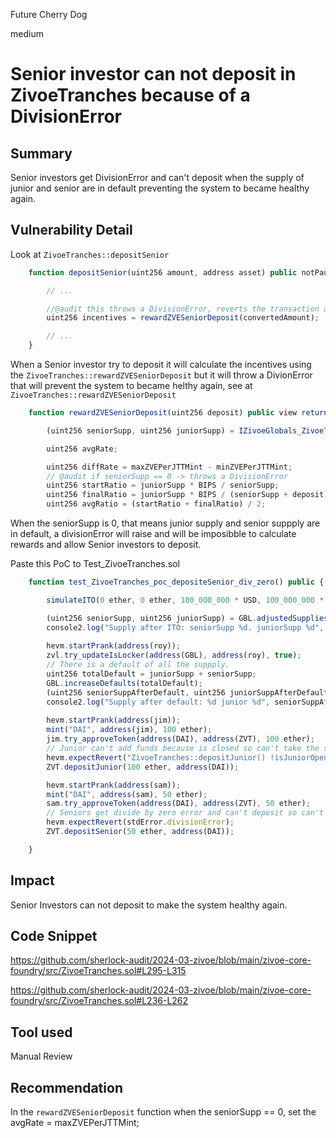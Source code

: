 Future Cherry Dog

medium

# Senior investor can not deposit in ZivoeTranches because of a DivisionError

## Summary
Senior investors get DivisionError and can't deposit when the supply of junior and senior are in default preventing the system to became healthy again.


## Vulnerability Detail
Look at `ZivoeTranches::depositSenior`

```javascript
    function depositSenior(uint256 amount, address asset) public notPaused nonReentrant {

        // ...

        //@audit this throws a DivisionError, reverts the transaction and doesn't allow Senior investor to deposit.
        uint256 incentives = rewardZVESeniorDeposit(convertedAmount);

        // ...
    }
```
When a Senior investor try to deposit it will calculate the incentives using the `ZivoeTranches::rewardZVESeniorDeposit` but it will throw a DivionError that will prevent the system to became helthy again, see at `ZivoeTranches::rewardZVESeniorDeposit`

```javascript
    function rewardZVESeniorDeposit(uint256 deposit) public view returns (uint256 reward) {

        (uint256 seniorSupp, uint256 juniorSupp) = IZivoeGlobals_ZivoeTranches(GBL).adjustedSupplies();

        uint256 avgRate; 

        uint256 diffRate = maxZVEPerJTTMint - minZVEPerJTTMint;
        // @audit if seniorSupp == 0 -> throws a DivisionError
        uint256 startRatio = juniorSupp * BIPS / seniorSupp;
        uint256 finalRatio = juniorSupp * BIPS / (seniorSupp + deposit);
        uint256 avgRatio = (startRatio + finalRatio) / 2;
```

When the seniorSupp is 0, that means junior supply and senior suppply are in default, a divisionError will raise and will be imposibble to calculate rewards and allow Senior investors to deposit.

Paste this PoC to Test_ZivoeTranches.sol

```javascript
    function test_ZivoeTranches_poc_depositeSenior_div_zero() public {

        simulateITO(0 ether, 0 ether, 100_000_000 * USD, 100_000_000 * USD);

        (uint256 seniorSupp, uint256 juniorSupp) = GBL.adjustedSupplies();
        console2.log("Supply after ITO: seniorSupp %d. juniorSupp %d", seniorSupp, juniorSupp);
        
        hevm.startPrank(address(roy));
        zvl.try_updateIsLocker(address(GBL), address(roy), true);
        // There is a default of all the suppply.
        uint256 totalDefault = juniorSupp + seniorSupp;
        GBL.increaseDefaults(totalDefault);
        (uint256 seniorSuppAfterDefault, uint256 juniorSuppAfterDefault) = GBL.adjustedSupplies();
        console2.log("Supply after default: %d junior %d", seniorSuppAfterDefault, juniorSuppAfterDefault);
        
        hevm.startPrank(address(jim));
        mint("DAI", address(jim), 100 ether);
        jim.try_approveToken(address(DAI), address(ZVT), 100 ether);
        // Junior can't add funds because is closed so can't take the system out of this idle state.
        hevm.expectRevert("ZivoeTranches::depositJunior() !isJuniorOpen(amount, asset)");
        ZVT.depositJunior(100 ether, address(DAI));

        hevm.startPrank(address(sam));
        mint("DAI", address(sam), 50 ether);
        sam.try_approveToken(address(DAI), address(ZVT), 50 ether);
        // Seniors get divide by zero error and can't deposit so can't make the system healthy again
        hevm.expectRevert(stdError.divisionError);
        ZVT.depositSenior(50 ether, address(DAI));

    }
```


## Impact
Senior Investors can not deposit to make the system healthy again.

## Code Snippet

https://github.com/sherlock-audit/2024-03-zivoe/blob/main/zivoe-core-foundry/src/ZivoeTranches.sol#L295-L315

https://github.com/sherlock-audit/2024-03-zivoe/blob/main/zivoe-core-foundry/src/ZivoeTranches.sol#L236-L262


## Tool used

Manual Review

## Recommendation

In the `rewardZVESeniorDeposit` function when the seniorSupp == 0, set the avgRate = maxZVEPerJTTMint;
